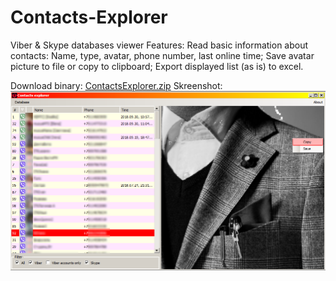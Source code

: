 # Contacts-Explorer
Viber &amp; Skype databases viewer
Features:
  Read basic information about contacts: Name, type, avatar, phone number, last online time;
  Save avatar picture to file or copy to clipboard;
  Export displayed list (as is) to excel.
  
Download binary: <a href="https://github.com/kosilko/Contacts-Explorer/raw/master/download/ContactsExplorer.zip">ContactsExplorer.zip</a>
Skreenshot: <br >
<img src="https://github.com/kosilko/Contacts-Explorer/raw/master/download/screenshot.png"/>
